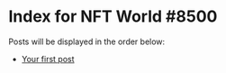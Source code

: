 # Index for NFT World #8500
Posts will be displayed in the order below:

- [Your first post](./001-first.md)

